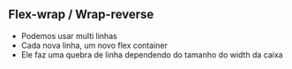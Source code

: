 ## Flex-wrap / Wrap-reverse

- Podemos usar multi linhas
- Cada nova linha, um novo flex container
- Ele faz uma quebra de linha dependendo do tamanho do width da caixa
